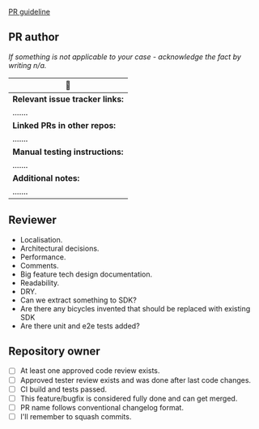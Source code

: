 [PR guideline](https://github.com/PeerioTechnologies/peerio-icebear/blob/dev/docs/CONTRIBUTING.md)

## PR author
*If something is not applicable to your case - acknowledge the fact by writing n/a.*

|    📝   |
| ------- |
| **Relevant issue tracker links:** | 
| ....... |
| **Linked PRs in other repos:** | 
| ....... | 
| **Manual testing instructions:** | 
| ....... |
| **Additional notes:** | 
| ....... |


## Reviewer

* Localisation.
* Architectural decisions.
* Performance.
* Comments.
* Big feature tech design documentation.
* Readability.
* DRY.
* Can we extract something to SDK?
* Are there any bicycles invented that should be replaced with existing SDK
* Are there unit and e2e tests added?

## Repository owner

- [ ] At least one approved code review exists.
- [ ] Approved tester review exists and was done after last code changes.
- [ ] CI build and tests passed.
- [ ] This feature/bugfix is considered fully done and can get merged.
- [ ] PR name follows conventional changelog format.
- [ ] I'll remember to squash commits. 
